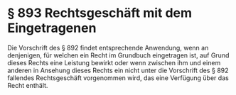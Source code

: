 # § 893 Rechtsgeschäft mit dem Eingetragenen
Die Vorschrift des § 892 findet entsprechende Anwendung, wenn an denjenigen, für welchen ein Recht im Grundbuch eingetragen ist, auf Grund dieses Rechts eine Leistung bewirkt oder wenn zwischen ihm und einem anderen in Ansehung dieses Rechts ein nicht unter die Vorschrift des § 892 fallendes Rechtsgeschäft vorgenommen wird, das eine Verfügung über das Recht enthält.